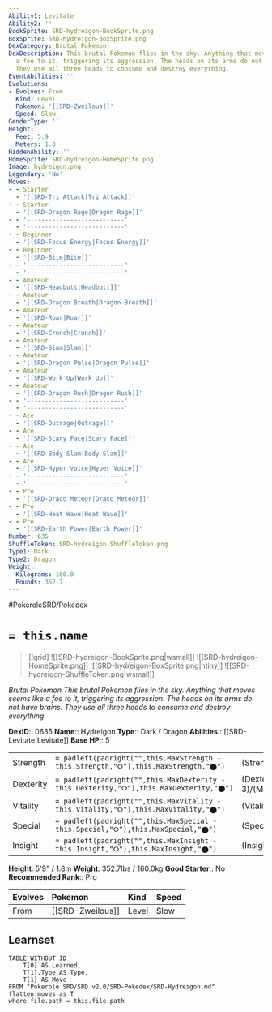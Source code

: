 ```yaml
---
Ability1: Levitate
Ability2: ''
BookSprite: SRD-hydreigon-BookSprite.png
BoxSprite: SRD-hydreigon-BoxSprite.png
DexCategory: Brutal Pokemon
DexDescription: This brutal Pokemon flies in the sky. Anything that moves seems like
  a foe to it, triggering its aggression. The heads on its arms do not have brains.
  They use all three heads to consume and destroy everything.
EventAbilities: ''
Evolutions:
- Evolves: From
  Kind: Level
  Pokemon: '[[SRD-Zweilous]]'
  Speed: Slow
GenderType: ''
Height:
  Feet: 5.9
  Meters: 1.8
HiddenAbility: ''
HomeSprite: SRD-hydreigon-HomeSprite.png
Image: hydreigon.png
Legendary: 'No'
Moves:
- - Starter
  - '[[SRD-Tri Attack|Tri Attack]]'
- - Starter
  - '[[SRD-Dragon Rage|Dragon Rage]]'
- - '---------------------------'
  - '---------------------------'
- - Beginner
  - '[[SRD-Focus Energy|Focus Energy]]'
- - Beginner
  - '[[SRD-Bite|Bite]]'
- - '---------------------------'
  - '---------------------------'
- - Amateur
  - '[[SRD-Headbutt|Headbutt]]'
- - Amateur
  - '[[SRD-Dragon Breath|Dragon Breath]]'
- - Amateur
  - '[[SRD-Roar|Roar]]'
- - Amateur
  - '[[SRD-Crunch|Crunch]]'
- - Amateur
  - '[[SRD-Slam|Slam]]'
- - Amateur
  - '[[SRD-Dragon Pulse|Dragon Pulse]]'
- - Amateur
  - '[[SRD-Work Up|Work Up]]'
- - Amateur
  - '[[SRD-Dragon Rush|Dragon Rush]]'
- - '---------------------------'
  - '---------------------------'
- - Ace
  - '[[SRD-Outrage|Outrage]]'
- - Ace
  - '[[SRD-Scary Face|Scary Face]]'
- - Ace
  - '[[SRD-Body Slam|Body Slam]]'
- - Ace
  - '[[SRD-Hyper Voice|Hyper Voice]]'
- - '---------------------------'
  - '---------------------------'
- - Pro
  - '[[SRD-Draco Meteor|Draco Meteor]]'
- - Pro
  - '[[SRD-Heat Wave|Heat Wave]]'
- - Pro
  - '[[SRD-Earth Power|Earth Power]]'
Number: 635
ShuffleToken: SRD-hydreigon-ShuffleToken.png
Type1: Dark
Type2: Dragon
Weight:
  Kilograms: 160.0
  Pounds: 352.7
---
```


#PokeroleSRD/Pokedex

# `= this.name`

> [!grid]
> ![[SRD-hydreigon-BookSprite.png|wsmall]]
> ![[SRD-hydreigon-HomeSprite.png]]
> ![[SRD-hydreigon-BoxSprite.png|htiny]]
> ![[SRD-hydreigon-ShuffleToken.png|wsmall]]


*Brutal Pokemon*
*This brutal Pokemon flies in the sky. Anything that moves seems like a foe to it, triggering its aggression. The heads on its arms do not have brains. They use all three heads to consume and destroy everything.*

**DexID**:: 0635
**Name**:: Hydreigon
**Type**:: Dark / Dragon
**Abilities**:: [[SRD-Levitate|Levitate]]
**Base HP**:: 5

|           |                                                                                        |                                          |
| --------- | -------------------------------------------------------------------------------------- | ---------------------------------------- |
| Strength  | `= padleft(padright("",this.MaxStrength - this.Strength,"⭘"),this.MaxStrength,"⬤")`    | (Strength::3)/(MaxStrength::6)   |
| Dexterity | `= padleft(padright("",this.MaxDexterity - this.Dexterity,"⭘"),this.MaxDexterity,"⬤")` | (Dexterity:: 3)/(MaxDexterity::6) |
| Vitality  | `= padleft(padright("",this.MaxVitality - this.Vitality,"⭘"),this.MaxVitality,"⬤")`    | (Vitality::2)/(MaxVitality::5)   |
| Special   | `= padleft(padright("",this.MaxSpecial - this.Special,"⭘"),this.MaxSpecial,"⬤")`       | (Special::3)/(MaxSpecial::7)     |
| Insight   | `= padleft(padright("",this.MaxInsight - this.Insight,"⭘"),this.MaxInsight,"⬤")`       | (Insight::2)/(MaxInsight::4)     |

**Height**: 5'9" / 1.8m
**Weight**: 352.7lbs / 160.0kg
**Good Starter**:: No
**Recommended Rank**:: Pro

| Evolves   | Pokemon          | Kind   | Speed   |
|:----------|:-----------------|:-------|:--------|
| From      | [[SRD-Zweilous]] | Level  | Slow    |

## Learnset

```dataview
TABLE WITHOUT ID
    T[0] AS Learned,
    T[1].Type AS Type,
    T[1] AS Move
FROM "Pokerole SRD/SRD v2.0/SRD-Pokedex/SRD-Hydreigon.md"
flatten moves as T
where file.path = this.file.path
```
